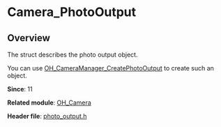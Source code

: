 # Camera_PhotoOutput
<!--Kit: Camera Kit-->
<!--Subsystem: Multimedia-->
<!--Owner: @qano-->
<!--SE: @leo_ysl-->
<!--TSE: @xchaosioda-->

## Overview

The struct describes the photo output object.

You can use [OH_CameraManager_CreatePhotoOutput](capi-camera-manager-h.md#oh_cameramanager_createphotooutput) to create such an object.

**Since**: 11

**Related module**: [OH_Camera](capi-oh-camera.md)

**Header file**: [photo_output.h](capi-photo-output-h.md)
